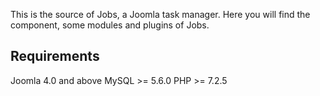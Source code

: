 This is the source of Jobs, a Joomla task manager. Here you will find the component, some modules and plugins of Jobs.

## Requirements
Joomla 4.0 and above
MySQL >= 5.6.0
PHP >= 7.2.5

